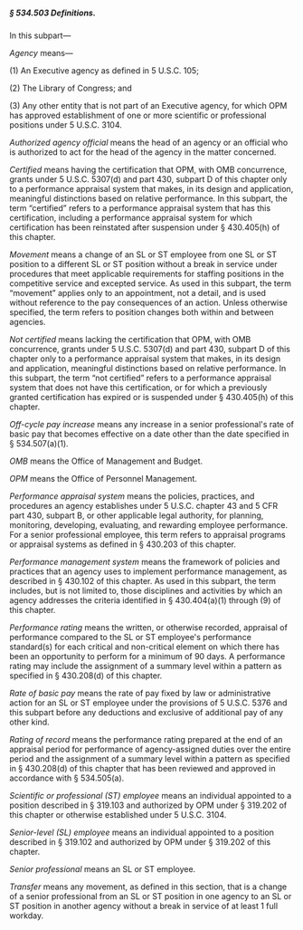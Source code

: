 ##### § 534.503 Definitions. #####

In this subpart—

*Agency* means—

(1) An Executive agency as defined in 5 U.S.C. 105;

(2) The Library of Congress; and

(3) Any other entity that is not part of an Executive agency, for which OPM has approved establishment of one or more scientific or professional positions under 5 U.S.C. 3104.

*Authorized agency official* means the head of an agency or an official who is authorized to act for the head of the agency in the matter concerned.

*Certified* means having the certification that OPM, with OMB concurrence, grants under 5 U.S.C. 5307(d) and part 430, subpart D of this chapter only to a performance appraisal system that makes, in its design and application, meaningful distinctions based on relative performance. In this subpart, the term “certified” refers to a performance appraisal system that has this certification, including a performance appraisal system for which certification has been reinstated after suspension under § 430.405(h) of this chapter.

*Movement* means a change of an SL or ST employee from one SL or ST position to a different SL or ST position without a break in service under procedures that meet applicable requirements for staffing positions in the competitive service and excepted service. As used in this subpart, the term “movement” applies only to an appointment, not a detail, and is used without reference to the pay consequences of an action. Unless otherwise specified, the term refers to position changes both within and between agencies.

*Not certified* means lacking the certification that OPM, with OMB concurrence, grants under 5 U.S.C. 5307(d) and part 430, subpart D of this chapter only to a performance appraisal system that makes, in its design and application, meaningful distinctions based on relative performance. In this subpart, the term “not certified” refers to a performance appraisal system that does not have this certification, or for which a previously granted certification has expired or is suspended under § 430.405(h) of this chapter.

*Off-cycle pay increase* means any increase in a senior professional's rate of basic pay that becomes effective on a date other than the date specified in § 534.507(a)(1).

*OMB* means the Office of Management and Budget.

*OPM* means the Office of Personnel Management.

*Performance appraisal system* means the policies, practices, and procedures an agency establishes under 5 U.S.C. chapter 43 and 5 CFR part 430, subpart B, or other applicable legal authority, for planning, monitoring, developing, evaluating, and rewarding employee performance. For a senior professional employee, this term refers to appraisal programs or appraisal systems as defined in § 430.203 of this chapter.

*Performance management system* means the framework of policies and practices that an agency uses to implement performance management, as described in § 430.102 of this chapter. As used in this subpart, the term includes, but is not limited to, those disciplines and activities by which an agency addresses the criteria identified in § 430.404(a)(1) through (9) of this chapter.

*Performance rating* means the written, or otherwise recorded, appraisal of performance compared to the SL or ST employee's performance standard(s) for each critical and non-critical element on which there has been an opportunity to perform for a minimum of 90 days. A performance rating may include the assignment of a summary level within a pattern as specified in § 430.208(d) of this chapter.

*Rate of basic pay* means the rate of pay fixed by law or administrative action for an SL or ST employee under the provisions of 5 U.S.C. 5376 and this subpart before any deductions and exclusive of additional pay of any other kind.

*Rating of record* means the performance rating prepared at the end of an appraisal period for performance of agency-assigned duties over the entire period and the assignment of a summary level within a pattern as specified in § 430.208(d) of this chapter that has been reviewed and approved in accordance with § 534.505(a).

*Scientific or professional (ST) employee* means an individual appointed to a position described in § 319.103 and authorized by OPM under § 319.202 of this chapter or otherwise established under 5 U.S.C. 3104.

*Senior-level (SL) employee* means an individual appointed to a position described in § 319.102 and authorized by OPM under § 319.202 of this chapter.

*Senior professional* means an SL or ST employee.

*Transfer* means any movement, as defined in this section, that is a change of a senior professional from an SL or ST position in one agency to an SL or ST position in another agency without a break in service of at least 1 full workday.